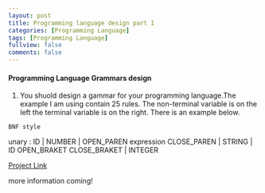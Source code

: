 ```yaml
---
layout: post
title: Programming language design part I
categories: [Programming Language]
tags: [Programming Language]
fullview: false
comments: false
---
```


#### Programming Language Grammars design
1. You shuold design a gammar for your programming language.The example I am using contain 25 rules. The non-terminal variable is on the left the terminal variable is on the right. There is an example below.

`BNF style`

unary : ID
      | NUMBER
      | OPEN_PAREN expression CLOSE_PAREN
      | STRING
      | ID OPEN_BRAKET CLOSE_BRAKET
      | INTEGER

[Project Link](https://github.com/scao7/cs403)

more information coming!
